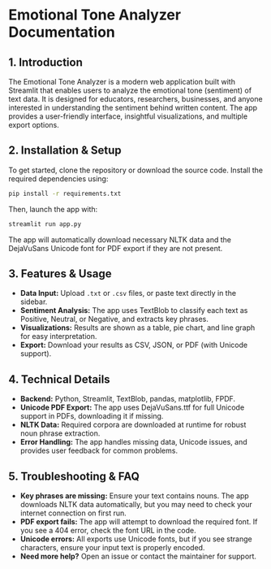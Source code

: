 # Emotional Tone Analyzer Documentation

## 1. Introduction
The Emotional Tone Analyzer is a modern web application built with Streamlit that enables users to analyze the emotional tone (sentiment) of text data. It is designed for educators, researchers, businesses, and anyone interested in understanding the sentiment behind written content. The app provides a user-friendly interface, insightful visualizations, and multiple export options.

## 2. Installation & Setup
To get started, clone the repository or download the source code. Install the required dependencies using:
```bash
pip install -r requirements.txt
```
Then, launch the app with:
```bash
streamlit run app.py
```
The app will automatically download necessary NLTK data and the DejaVuSans Unicode font for PDF export if they are not present.

## 3. Features & Usage
- **Data Input:** Upload `.txt` or `.csv` files, or paste text directly in the sidebar.
- **Sentiment Analysis:** The app uses TextBlob to classify each text as Positive, Neutral, or Negative, and extracts key phrases.
- **Visualizations:** Results are shown as a table, pie chart, and line graph for easy interpretation.
- **Export:** Download your results as CSV, JSON, or PDF (with Unicode support).

## 4. Technical Details
- **Backend:** Python, Streamlit, TextBlob, pandas, matplotlib, FPDF.
- **Unicode PDF Export:** The app uses DejaVuSans.ttf for full Unicode support in PDFs, downloading it if missing.
- **NLTK Data:** Required corpora are downloaded at runtime for robust noun phrase extraction.
- **Error Handling:** The app handles missing data, Unicode issues, and provides user feedback for common problems.

## 5. Troubleshooting & FAQ
- **Key phrases are missing:** Ensure your text contains nouns. The app downloads NLTK data automatically, but you may need to check your internet connection on first run.
- **PDF export fails:** The app will attempt to download the required font. If you see a 404 error, check the font URL in the code.
- **Unicode errors:** All exports use Unicode fonts, but if you see strange characters, ensure your input text is properly encoded.
- **Need more help?** Open an issue or contact the maintainer for support. 